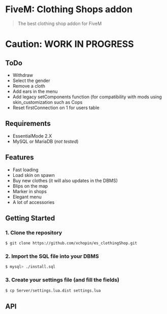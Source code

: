 # FiveM: Clothing Shops addon
> The best clothing shop addon for FiveM

# Caution: WORK IN PROGRESS

## ToDo
- Withdraw
- Select the gender
- Remove a cloth
- Add ears in the menu
- Add legacy setComponents function (for compatibility with mods using skin_customization such as Cops
- Reset firstConnection on 1 for users table

## Requirements
- EssentialMode 2.X
- MySQL or MariaDB (_not tested_)

## Features
- Fast loading
- Load skin on spawn
- Buy new clothes (it will also updates in the DBMS)
- Blips on the map
- Marker in shops
- Elegant menu
- A lot of accessories

## Getting Started

### 1. Clone the repository
``` bash
$ git clone https://github.com/xchopin/es_clothingShop.git
```

### 2. Import the SQL file into your DBMS
``` bash
$ mysql> ./install.sql
```

### 3. Create your settings file (and fill the fields)
``` bash
$ cp Server/settings.lua.dist settings.lua
```


## API

